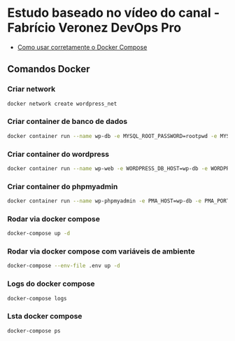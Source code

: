 # Estudo baseado no vídeo do canal - Fabrício Veronez DevOps Pro
 - [Como usar corretamente o Docker Compose](https://youtu.be/hue967OT4gw)

## Comandos Docker

### Criar network
```sh 
docker network create wordpress_net
```

### Criar container de banco de dados
```sh 
docker container run --name wp-db -e MYSQL_ROOT_PASSWORD=rootpwd -e MYSQL_DATABASE=wordpress -e MYSQL_USER=wordpress -e MYSQL_PASSWORD=wordpress --network=wordpress_net -d mysql:8.0.30
```

### Criar container do wordpress
```sh 
docker container run --name wp-web -e WORDPRESS_DB_HOST=wp-db -e WORDPRESS_DB_USER=wordpress -e WORDPRESS_DB_NAME=wordpress -e WORDPRESS_DB_PASSWORD=wordpress --network=wordpress_net -p 8080:80 -d wordpress
```

### Criar container do phpmyadmin
```sh 
docker container run --name wp-phpmyadmin -e PMA_HOST=wp-db -e PMA_PORT=3306 -e PMA_USER=wordpress -e PMA_PASSWORD=wordpress --network=wordpress_net -p 8181:80 -d phpmyadmin
```

### Rodar via docker compose

```sh 
docker-compose up -d
```

### Rodar via docker compose com variáveis de ambiente

```sh 
docker-compose --env-file .env up -d
```

### Logs do docker compose

```sh 
docker-compose logs
```

### Lsta docker compose

```sh 
docker-compose ps
```

